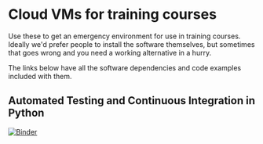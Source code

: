# Cloud VMs for training courses

Use these to get an emergency environment for use in training courses. Ideally we'd prefer people to install the software themselves, but sometimes that goes wrong and you need a working alternative in a hurry. 

The links below have all the software dependencies and code examples included with them.

## Automated Testing and Continuous Integration in Python

[![Binder](https://mybinder.org/badge_logo.svg)](https://mybinder.org/v2/gh/CDT-AIMLAC/training-cloud-vm.git/python-testing-ci)
